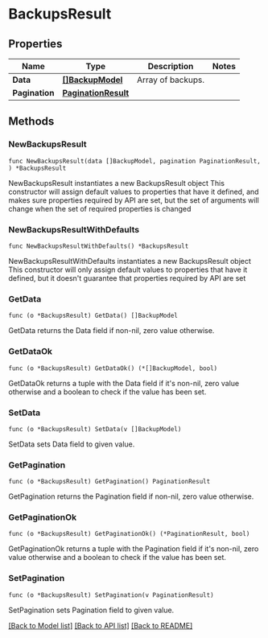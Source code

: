 # BackupsResult

## Properties

Name | Type | Description | Notes
------------ | ------------- | ------------- | -------------
**Data** | [**[]BackupModel**](BackupModel.md) | Array of backups. | 
**Pagination** | [**PaginationResult**](PaginationResult.md) |  | 

## Methods

### NewBackupsResult

`func NewBackupsResult(data []BackupModel, pagination PaginationResult, ) *BackupsResult`

NewBackupsResult instantiates a new BackupsResult object
This constructor will assign default values to properties that have it defined,
and makes sure properties required by API are set, but the set of arguments
will change when the set of required properties is changed

### NewBackupsResultWithDefaults

`func NewBackupsResultWithDefaults() *BackupsResult`

NewBackupsResultWithDefaults instantiates a new BackupsResult object
This constructor will only assign default values to properties that have it defined,
but it doesn't guarantee that properties required by API are set

### GetData

`func (o *BackupsResult) GetData() []BackupModel`

GetData returns the Data field if non-nil, zero value otherwise.

### GetDataOk

`func (o *BackupsResult) GetDataOk() (*[]BackupModel, bool)`

GetDataOk returns a tuple with the Data field if it's non-nil, zero value otherwise
and a boolean to check if the value has been set.

### SetData

`func (o *BackupsResult) SetData(v []BackupModel)`

SetData sets Data field to given value.


### GetPagination

`func (o *BackupsResult) GetPagination() PaginationResult`

GetPagination returns the Pagination field if non-nil, zero value otherwise.

### GetPaginationOk

`func (o *BackupsResult) GetPaginationOk() (*PaginationResult, bool)`

GetPaginationOk returns a tuple with the Pagination field if it's non-nil, zero value otherwise
and a boolean to check if the value has been set.

### SetPagination

`func (o *BackupsResult) SetPagination(v PaginationResult)`

SetPagination sets Pagination field to given value.



[[Back to Model list]](../README.md#documentation-for-models) [[Back to API list]](../README.md#documentation-for-api-endpoints) [[Back to README]](../README.md)


